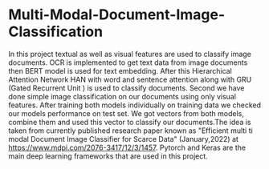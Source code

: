 # Multi-Modal-Document-Image-Classification
In this project textual as well as visual features are used to classify image documents. OCR is implemented to get text data from image documents then BERT model is used for text embedding. After this Hierarchical Attention Network HAN with word and sentence attention along with GRU (Gated Recurrent Unit ) is used to classify documents. Second we have done simple image classification on our documents using only visual features. After training both models individually on training data we checked our models performance on test set. We got vectors from both models, combine them and used this vector to classify our documents.The idea is taken from currently published research paper known as "Efficient multi ti modal Document Image Classifier for Scarce Data" (January,2022) at https://www.mdpi.com/2076-3417/12/3/1457. Pytorch and Keras are the main deep learning frameworks that are used in this project.
